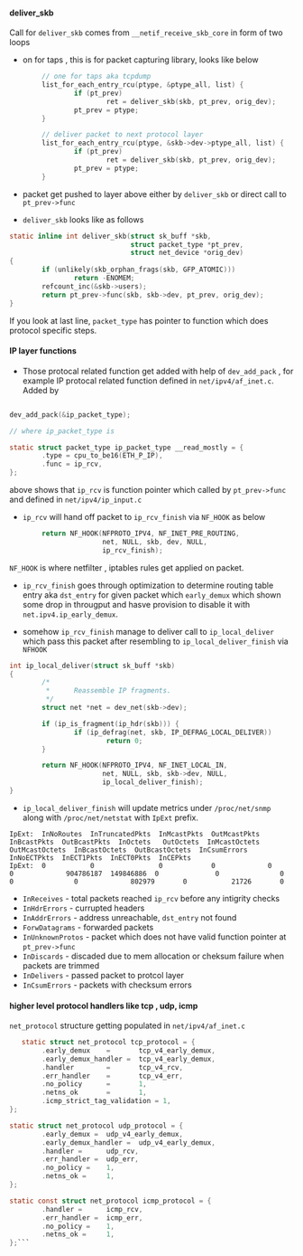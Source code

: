 
#### deliver_skb
Call for `deliver_skb` comes from `__netif_receive_skb_core` in form of two loops 
- on for taps , this is for packet capturing library, looks like below
```c
        // one for taps aka tcpdump
        list_for_each_entry_rcu(ptype, &ptype_all, list) {
                if (pt_prev)
                        ret = deliver_skb(skb, pt_prev, orig_dev);
                pt_prev = ptype;
        }

        // deliver packet to next protocol layer
        list_for_each_entry_rcu(ptype, &skb->dev->ptype_all, list) {
                if (pt_prev)
                        ret = deliver_skb(skb, pt_prev, orig_dev);
                pt_prev = ptype;
        }

```
- packet get pushed to layer above either by `deliver_skb` or direct call to `pt_prev->func`

- `deliver_skb` looks like as follows
```c
static inline int deliver_skb(struct sk_buff *skb,
                              struct packet_type *pt_prev,
                              struct net_device *orig_dev)
{
        if (unlikely(skb_orphan_frags(skb, GFP_ATOMIC)))
                return -ENOMEM;
        refcount_inc(&skb->users);
        return pt_prev->func(skb, skb->dev, pt_prev, orig_dev);
}
```
If you look at last line, `packet_type` has pointer to function which does protocol specific steps.


#### IP layer functions
- Those protocal related function get added with help of `dev_add_pack` , for example IP protocal related function defined in `net/ipv4/af_inet.c`. Added by

```c

dev_add_pack(&ip_packet_type);

// where ip_packet_type is

static struct packet_type ip_packet_type __read_mostly = {
        .type = cpu_to_be16(ETH_P_IP),
        .func = ip_rcv,
};

```
above shows that `ip_rcv` is function pointer which called by `pt_prev->func` and defined in `net/ipv4/ip_input.c`

- `ip_rcv` will hand off packet to `ip_rcv_finish` via `NF_HOOK` as below
```c
        return NF_HOOK(NFPROTO_IPV4, NF_INET_PRE_ROUTING,
                       net, NULL, skb, dev, NULL,
                       ip_rcv_finish);
```
`NF_HOOK` is where netfilter , iptables rules get applied on packet.

- `ip_rcv_finish` goes through optimization to determine routing table entry aka `dst_entry` for given packet which `early_demux` which shown some drop in througput and hasve provision to disable it with `net.ipv4.ip_early_demux`.

- somehow `ip_rcv_finish` manage to deliver call to `ip_local_deliver` which pass this packet after resembling to `ip_local_deliver_finish` via `NFHOOK`
```c
int ip_local_deliver(struct sk_buff *skb)
{
        /*
         *      Reassemble IP fragments.
         */
        struct net *net = dev_net(skb->dev);

        if (ip_is_fragment(ip_hdr(skb))) {
                if (ip_defrag(net, skb, IP_DEFRAG_LOCAL_DELIVER))
                        return 0;
        }

        return NF_HOOK(NFPROTO_IPV4, NF_INET_LOCAL_IN,
                       net, NULL, skb, skb->dev, NULL,
                       ip_local_deliver_finish);
}
```
- `ip_local_deliver_finish` will update metrics under `/proc/net/snmp` along with `/proc/net/netstat` with `IpExt` prefix.
```
IpExt:  InNoRoutes  InTruncatedPkts  InMcastPkts  OutMcastPkts  InBcastPkts  OutBcastPkts  InOctets   OutOctets  InMcastOctets  OutMcastOctets  InBcastOctets  OutBcastOctets  InCsumErrors  InNoECTPkts  InECT1Pkts  InECT0Pkts  InCEPkts
IpExt:  0           0                0            0             0            0             904786187  149846886  0              0               0              0               0             802979       0           21726       0
```

   - `InReceives` - total packets reached `ip_rcv` before any intigrity checks
   - `InHdrErrors` - currupted headers
   - `InAddrErrors` - address unreachable, `dst_entry` not found 
   - `ForwDatagrams` - forwarded packets
   - `InUnknownProtos` - packet which does not have valid function pointer at `pt_prev->func`
   - `InDiscards` - discaded due to mem allocation or cheksum failure when packets are trimmed
   - `InDelivers` - passed packet to protcol layer
   - `InCsumErrors` - packets with checksum errors
   
#### higher level protocol handlers like tcp , udp, icmp
   
`net_protocol` structure getting populated in `net/ipv4/af_inet.c`   
```c
   static struct net_protocol tcp_protocol = {
        .early_demux    =       tcp_v4_early_demux,
        .early_demux_handler =  tcp_v4_early_demux,
        .handler        =       tcp_v4_rcv,
        .err_handler    =       tcp_v4_err,
        .no_policy      =       1,
        .netns_ok       =       1,
        .icmp_strict_tag_validation = 1,
};

static struct net_protocol udp_protocol = {
        .early_demux =  udp_v4_early_demux,
        .early_demux_handler =  udp_v4_early_demux,
        .handler =      udp_rcv,
        .err_handler =  udp_err,
        .no_policy =    1,
        .netns_ok =     1,
};

static const struct net_protocol icmp_protocol = {
        .handler =      icmp_rcv,
        .err_handler =  icmp_err,
        .no_policy =    1,
        .netns_ok =     1,
};```
